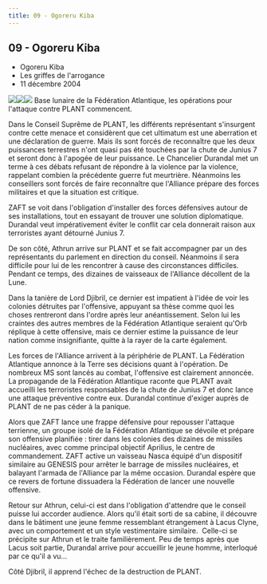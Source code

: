 ```yaml
---
title: 09 - Ogoreru Kiba
---
```


09 - Ogoreru Kiba
-----------------

* Ogoreru Kiba
* Les griffes de l'arrogance
* 11 décembre 2004


![](/images/stories/saga/seedd/images/resumes/09-1.jpg)![](/images/stories/saga/seedd/images/resumes/09-2.jpg)![](/images/stories/saga/seedd/images/resumes/09-3.jpg)
Base lunaire de la Fédération Atlantique, les opérations pour l'attaque contre PLANT commencent.


Dans le Conseil Suprême de PLANT, les différents représentant s'insurgent contre cette menace et considèrent que cet ultimatum est une aberration et une déclaration de guerre. Mais ils sont forcés de reconnaître que les deux puissances terrestres n'ont quasi pas été touchées par la chute de Junius 7 et seront donc à l'apogée de leur puissance. Le Chancelier Durandal met un terme à ces débats refusant de répondre à la violence par la violence, rappelant combien la précédente guerre fut meurtrière. Néanmoins les conseillers sont forcés de faire reconnaître que l'Alliance prépare des forces militaires et que la situation est critique.


ZAFT se voit dans l'obligation d'installer des forces défensives autour de ses installations, tout en essayant de trouver une solution diplomatique. Durandal veut impérativement éviter le conflit car cela donnerait raison aux terroristes ayant détourné Junius 7.


De son côté, Athrun arrive sur PLANT et se fait accompagner par un des représentants du parlement en direction du conseil. Néanmoins il sera difficile pour lui de les rencontrer à cause des circonstances difficiles. Pendant ce temps, des dizaines de vaisseaux de l'Alliance décollent de la Lune.


Dans la tanière de Lord Djibril, ce dernier est impatient à l'idée de voir les colonies détruites par l'offensive, appuyant sa thèse comme quoi les choses rentreront dans l'ordre après leur anéantissement. Selon lui les craintes des autres membres de la Fédération Atlantique seraient qu'Orb réplique à cette offensive, mais ce dernier estime la puissance de leur nation comme insignifiante, quitte à la rayer de la carte également.


Les forces de l'Alliance arrivent à la périphérie de PLANT. La Fédération Atlantique annonce à la Terre ses décisions quant à l'opération. De nombreux MS sont lancés au combat, l'offensive est clairement annoncée. La propagande de la Fédération Atlantique raconte que PLANT avait accueilli les terroristes responsables de la chute de Junius 7 et donc lance une attaque préventive contre eux. Durandal continue d'exiger auprès de PLANT de ne pas céder à la panique.


Alors que ZAFT lance une frappe défensive pour repousser l'attaque terrienne, un groupe isolé de la Fédération Atlantique se dévoile et prépare son offensive planifiée : tirer dans les colonies des dizaines de missiles nucléaires, avec comme principal objectif Aprilius, le centre de commandement. ZAFT active un vaisseau Nasca équipé d'un dispositif similaire au GENESIS pour arrêter le barrage de missiles nucléaires, et balayant l'armada de l'Alliance par la même occasion. Durandal espère que ce revers de fortune dissuadera la Fédération de lancer une nouvelle offensive.


Retour sur Athrun, celui-ci est dans l'obligation d'attendre que le conseil puisse lui accorder audience. Alors qu'il était sorti de sa cabine, il découvre dans le bâtiment une jeune femme ressemblant étrangement à Lacus Clyne, avec un comportement et un style vestimentaire similaire.  Celle-ci se précipite sur Athrun et le traite familièrement. Peu de temps après que Lacus soit partie, Durandal arrive pour accueillir le jeune homme, interloqué par ce qu'il a vu...


Côté Djibril, il apprend l'échec de la destruction de PLANT.

